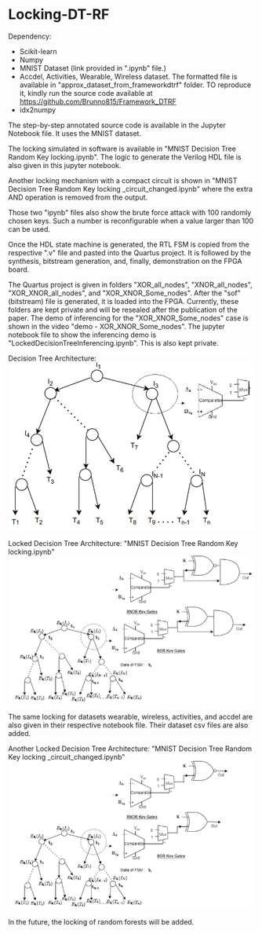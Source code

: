 # Locking-DT-RF

Dependency: 
  - Scikit-learn
  - Numpy
  - MNIST Dataset (link provided in ".ipynb" file.)
  - Accdel, Activities, Wearable, Wireless dataset. The formatted file is available in "approx_dataset_from_frameworkdtrf" folder. TO reproduce it, kindly run the source code available at https://github.com/Brunno815/Framework_DTRF  
  - idx2numpy
    
The step-by-step annotated source code is available in the Jupyter Notebook file. It uses the MNIST dataset. 

The locking simulated in software is available in "MNIST Decision Tree Random Key locking.ipynb". The logic to generate the Verilog HDL file is also given in this jupyter notebook.

Another locking mechanism with a compact circuit is shown in "MNIST Decision Tree Random Key locking _circuit_changed.ipynb" where the extra AND operation is removed from the output. 

Those two "ipynb" files also show the brute force attack with 100 randomly chosen keys. Such a number is reconfigurable when a value larger than 100 can be used.

Once the HDL state machine is generated, the RTL FSM is copied from the respective ".v" file and pasted into the Quartus project. It is followed by the synthesis, bitstream generation, and, finally, demonstration on the FPGA board. 

The Quartus project is given in folders "XOR_all_nodes", "XNOR_all_nodes", "XOR_XNOR_all_nodes", and "XOR_XNOR_Some_nodes". After the "sof" (bitstream) file is generated, it is loaded into the FPGA. Currently, these folders are kept private and will be resealed after the publication of the paper. The demo of inferencing for the  "XOR_XNOR_Some_nodes" case is shown in the video "demo - XOR_XNOR_Some_nodes". The jupyter notebook file to show the inferencing demo is "LockedDecisionTreeInferencing.ipynb". This is also kept private.

Decision Tree Architecture:
![alt text](https://github.com/rkarn/Locking-DT-RF/blob/main/decision_tree_diagram.png)


Locked Decision Tree Architecture: "MNIST Decision Tree Random Key locking.ipynb"
![alt text](https://github.com/rkarn/Locking-DT-RF/blob/main/Locked_decision_tree.png)

The same locking for datasets wearable, wireless, activities, and accdel are also given in their respective notebook file. Their dataset csv files are also added.

Another Locked Decision Tree Architecture: "MNIST Decision Tree Random Key locking _circuit_changed.ipynb"
![alt text](https://github.com/rkarn/Locking-DT-RF/blob/main/Locked_decision_tree_different_ckt.png)


In the future, the locking of random forests will be added. 
